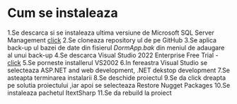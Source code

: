 # Cum se instaleaza
1.Se descarca si se instaleaza ultima versiune de Microsoft SQL Server Management [click](https://learn.microsoft.com/en-us/sql/ssms/download-sql-server-management-studio-ssms?view=sql-server-ver16)
2.Se cloneaza repository ul de pe GitHub
3.Se aplica back-up ul bazei de date din fisierul *DormApp.bak* din meniul de adaugare al unui back-up
4.Se descarca Visual Studio 2022 Enterprise Free Trial -[click]([https://visualstudio.microsoft.com/vs/enterprise/](https://visualstudio.microsoft.com/thank-you-downloading-visual-studio/?sku=Enterprise&channel=Release&version=VS2022&source=VSLandingPage&cid=2414&workload=dotnetwebcloud&flight=FlipMacCodeCF;35d&installerFlight=FlipMacCodeCF;35d&passive=false#dotnet)https://visualstudio.microsoft.com/thank-you-downloading-visual-studio/?sku=Enterprise&channel=Release&version=VS2022&source=VSLandingPage&cid=2414&workload=dotnetwebcloud&flight=FlipMacCodeCF;35d&installerFlight=FlipMacCodeCF;35d&passive=false#dotnet)
5.Se porneste installerul VS2002
6.In fereastra Visual Studio se selecteaza ASP.NET and web development, .NET dekstop development 
7.Se asteapta terminarea instalarii
8.Se deschide proiectul
9.Se da click dreapta pe solutia proiectului ,iar apoi se selecteaza Restore Nugget Packages
10.Se instaleaza pachetul ItextSharp
11.Se da rebuild la proiect

